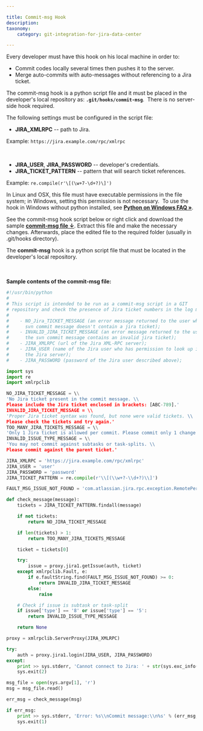 ```yaml
---

title: Commit-msg Hook
description:
taxonomy:
    category: git-integration-for-jira-data-center

---
```


Every developer must have this hook on his local machine in order to:

*   Commit codes locally several times then pushes it to the server.
*   Merge auto-commits with auto-messages without referencing to a Jira ticket.

The commit-msg hook is a python script file and it must be placed in the developer's local repository as: **`.git/hooks/commit-msg`**.  There is no server-side hook required.

The following settings must be configured in the script file:

*   **JIRA\_XMLRPC** \-- path to Jira.

Example: `https://jira.example.com/rpc/xmlrpc`

<br>

*   **JIRA\_USER**, **JIRA\_PASSWORD** \-- developer's credentials.
*   **JIRA\_TICKET\_PATTERN** \-- pattern that will search ticket references.

Example: `re.compile(r'\[(\w+7-\d+?)\]')`

In Linux and OSX, this file must have executable permissions in the file system; in Windows, setting this permission is not necessary.  To use the hook in Windows without python installed, see <a href='https://docs.python.org/2/faq/windows.html#how-do-i-make-an-executable-from-a-python-script' target='_blank'><b>Python on Windows FAQ »</b></a>.

See the commit-msg hook script below or right click and download the sample **[commit-msg file ↓](/wp-content/uploads/commit-msg.zip)**. Extract this file and make the necessary changes. Afterwards, place the edited file to the required folder (usually in .git/hooks directory).

<div class="bbb-callout bbb--info">
    <div class="irow">
    <div class="ilogobox">
        <span class="logoimg"></span>
    </div>
    <div class="imsgbox">
        The <b>commit-msg</b> hook is a python script file that must be located in the developer's local repository.
    </div>
    </div>
</div>
<br>

<br>

**Sample contents of the commit-msg file:**

```python
#!/usr/bin/python
#
# This script is intended to be run as a commit-msg script in a GIT
# repository and check the presence of Jira ticket numbers in the log messages.
#
#    - NO_Jira_TICKET_MESSAGE (an error message returned to the user when the
#      svn commit message doesn't contain a jira ticket);
#    - INVALID_JIRA_TICKET_MESSAGE (an error message returned to the user when
#      the svn commit message contains an invalid jira ticket);
#    - JIRA_XMLRPC (url of the Jira XML-RPC server);
#    - JIRA_USER (name of the Jira user who has permission to look up issues in
#      the Jira server);
#    - JIRA_PASSWORD (password of the Jira user described above);

import sys
import re
import xmlrpclib

NO_JIRA_TICKET_MESSAGE = \\
'No Jira ticket present in the commit message. \\
Please include the Jira ticket enclosed in brackets: [ABC-789].'
INVALID_JIRA_TICKET_MESSAGE = \\
'Proper Jira ticket syntax was found, but none were valid tickets. \\
Please check the tickets and try again.'
TOO_MANY_JIRA_TICKETS_MESSAGE = \\
'Only 1 Jira ticket is allowed per commit. Please commit only 1 change at a time.'
INVALID_ISSUE_TYPE_MESSAGE = \\
'You may not commit against subtasks or task-splits. \\
Please commit against the parent ticket.'

JIRA_XMLRPC = 'https://jira.example.com/rpc/xmlrpc'
JIRA_USER = 'user'
JIRA_PASSWORD = 'password'
JIRA_TICKET_PATTERN = re.compile(r'\\[(\\w+?-\\d+?)\\]')

FAULT_MSG_ISSUE_NOT_FOUND = 'com.atlassian.jira.rpc.exception.RemotePermissionException'

def check_message(message):
    tickets = JIRA_TICKET_PATTERN.findall(message)

    if not tickets:
        return NO_JIRA_TICKET_MESSAGE

    if len(tickets) > 1:
        return TOO_MANY_JIRA_TICKETS_MESSAGE

    ticket = tickets[0]

    try:
        issue = proxy.jira1.getIssue(auth, ticket)
    except xmlrpclib.Fault, e:
        if e.faultString.find(FAULT_MSG_ISSUE_NOT_FOUND) >= 0:
            return INVALID_JIRA_TICKET_MESSAGE
        else:
            raise

    # Check if issue is subtask or task-split
    if issue['type'] == '8' or issue['type'] == '5':
        return INVALID_ISSUE_TYPE_MESSAGE

    return None

proxy = xmlrpclib.ServerProxy(JIRA_XMLRPC)

try:
    auth = proxy.jira1.login(JIRA_USER, JIRA_PASSWORD)
except:
    print >> sys.stderr, 'Cannot connect to Jira: ' + str(sys.exc_info()[1])
    sys.exit(2)

msg_file = open(sys.argv[1], 'r')
msg = msg_file.read()

err_msg = check_message(msg)

if err_msg:
    print >> sys.stderr, 'Error: %s\\nCommit message:\\n%s' % (err_msg, msg)
    sys.exit(1)
```

